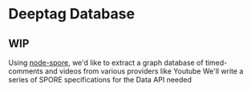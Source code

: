 # Deeptag Database

## WIP

Using [node-spore](https://github.com/francois2metz/node-spore), we'd like to extract a graph database of timed-comments and videos from various providers like Youtube 
We'll write a series of SPORE specifications for the Data API needed
